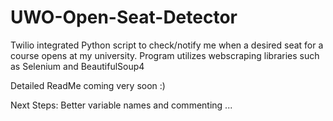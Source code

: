 # UWO-Open-Seat-Detector
Twilio integrated Python script to check/notify me when a desired seat for a course opens at my university. Program utilizes webscraping libraries such as Selenium and BeautifulSoup4

Detailed ReadMe coming very soon :)

Next Steps: Better variable names and commenting
...
